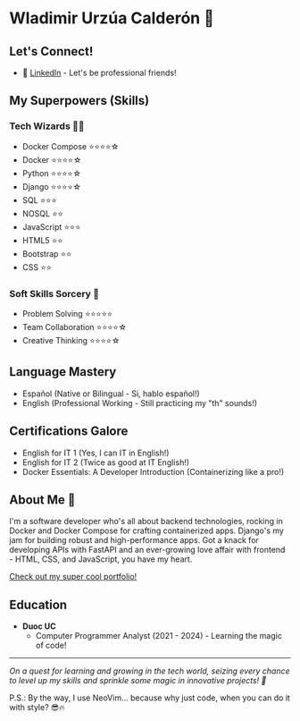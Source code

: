 # Wladimir Urzúa Calderón 🚀

## Let's Connect!
- 🔗 [LinkedIn](www.linkedin.com/in/wladimir-urzúa-calderón-53169b266) - Let's be professional friends!

## My Superpowers (Skills)
### Tech Wizards 🧙‍♂️
- Docker Compose ⭐⭐⭐⭐☆
- Docker         ⭐⭐⭐⭐☆
- Python         ⭐⭐⭐⭐☆
- Django         ⭐⭐⭐⭐☆
- SQL            ⭐⭐⭐
- NOSQL          ⭐⭐
- JavaScript     ⭐⭐⭐
- HTML5          ⭐⭐
- Bootstrap      ⭐⭐
- CSS            ⭐⭐

### Soft Skills Sorcery 🌟
- Problem Solving    ⭐⭐⭐⭐⭐
- Team Collaboration ⭐⭐⭐⭐☆
- Creative Thinking  ⭐⭐⭐⭐☆

## Language Mastery
- Español (Native or Bilingual - Si, hablo español!)
- English (Professional Working - Still practicing my "th" sounds!)

## Certifications Galore
- English for IT 1 (Yes, I can IT in English!)
- English for IT 2 (Twice as good at IT English!)
- Docker Essentials: A Developer Introduction (Containerizing like a pro!)

## About Me 🎉
I'm a software developer who's all about backend technologies, rocking in Docker and Docker Compose for crafting containerized apps. Django's my jam for building robust and high-performance apps. Got a knack for developing APIs with FastAPI and an ever-growing love affair with frontend - HTML, CSS, and JavaScript, you have my heart.

[Check out my super cool portfolio!](https://iswladi.github.io/my_portfolio_page/)

## Education
- **Duoc UC**
  - Computer Programmer Analyst (2021 - 2024) - Learning the magic of code!

---

*On a quest for learning and growing in the tech world, seizing every chance to level up my skills and sprinkle some magic in innovative projects! 🌟*

P.S.: By the way, I use NeoVim... because why just code, when you can do it with style? 😎🔥
